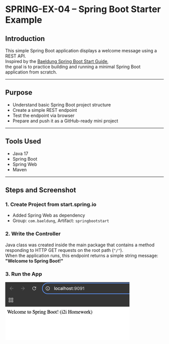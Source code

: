 # SPRING-EX-04 – Spring Boot Starter Example

## Introduction

This simple Spring Boot application displays a welcome message using a REST API.  
Inspired by the [Baeldung Spring Boot Start Guide](https://www.baeldung.com/spring-boot-start),  
the goal is to practice building and running a minimal Spring Boot application from scratch.

---

## Purpose

- Understand basic Spring Boot project structure  
- Create a simple REST endpoint  
- Test the endpoint via browser  
- Prepare and push it as a GitHub-ready mini project

---

## Tools Used

- Java 17  
- Spring Boot  
- Spring Web  
- Maven  
---

## Steps and Screenshot

### 1. Create Project from start.spring.io  
- Added Spring Web as dependency  
- Group: `com.baeldung`, Artifact: `springbootstart`

### 2. Write the Controller
 Java class was created inside the main package that contains a method responding to HTTP GET requests on the root path (`"/"`).  
When the application runs, this endpoint returns a simple string message: **"Welcome to Spring Boot!"**

### 3.  Run the App
![run-app](screenshots/App-Screenshot.png)